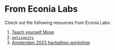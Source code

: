 # From Econia Labs

Check out the following resources from Econia Labs:

1. [Teach yourself Move]
1. [`optivanity`]
1. [Amsterdam 2023 hackathon workshop]

[amsterdam 2023 hackathon workshop]: https://github.com/econia-labs/amsterdam-2023-demo
[teach yourself move]: https://github.com/econia-labs/teach-yourself-move
[`optivanity`]: https://github.com/econia-labs/optivanity
